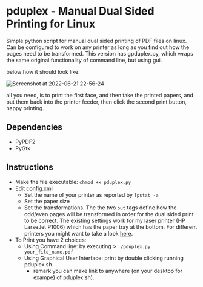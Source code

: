 # pduplex - Manual Dual Sided Printing for Linux

Simple python script for manual dual sided printing of PDF files on linux. Can be configured to work on any printer as long as you find out how the pages need to be transformed.
This version has gpduplex.py, which wraps the same original functionality of command line, but using gui.

below how it should look like:

![Screenshot at 2022-06-21 22-56-24](https://user-images.githubusercontent.com/19352122/174886830-5648ee47-ebbd-47a3-996a-5c907fd693db.png)

all you need, is to print the first face, and then take the printed papers, and put them back into the printer feeder, then click the second print button, happy printing.

## Dependencies
- PyPDF2
- PyGtk

## Instructions
- Make the file executable: `chmod +x pduplex.py`
- Edit config.xml
    - Set the name of your printer as reported by `lpstat -a`
    - Set the paper size
    -  Set the transformations. The the two `out` tags define how the odd/even pages will be transformed in order for the dual sided print to be correct. The existing settings work for my laser printer (HP LarseJet P1006) which has the paper tray at the bottom. For different printers you might want to take a look [here](http://duramecho.com/ComputerInformation/HowToDoTwoSidedPrinting/).
- To Print you have 2 choices:
    - Using Command line: by executing > `./pduplex.py your_file_name.pdf`
    - Using Graphical User Interface: print by double clicking running pduplex.sh
        - remark you can make link to anywhere (on your desktop for exampe) of pduplex.sh).

